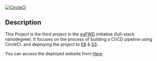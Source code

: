 [![CircleCI](https://circleci.com/gh/Elshafeay/udagram/tree/main.svg?style=svg)](https://circleci.com/gh/Elshafeay/udagram/tree/main)

## Description

This Project is the third project in the [egFWD](https://egfwd.com/) initiative (full-stack nanodegree).
It focuses on the process of building a CI/CD pipeline using CircleCI.
and deploying the project to [EB](https://aws.amazon.com/elasticbeanstalk) & [S3](https://aws.amazon.com/s3).

You can access the deployed website from [Here](http://fwd-udagram.s3-website-us-east-1.amazonaws.com).
